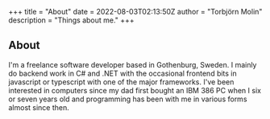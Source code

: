 +++
title = "About"
date = 2022-08-03T02:13:50Z
author = "Torbjörn Molin"
description = "Things about me."
+++

## About

I'm a freelance software developer based in Gothenburg, Sweden. I mainly do backend work in C# and .NET with the occasional frontend bits in javascript or typescript with one of the major frameworks. I've been interested in computers since my dad first bought an IBM 386 PC when I six or seven years old and programming has been with me in various forms almost since then.
